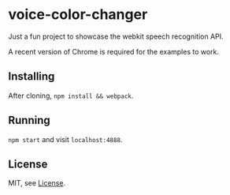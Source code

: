 # voice-color-changer

Just a fun project to showcase the webkit speech recognition API.

A recent version of Chrome is required for the examples to work.

## Installing

After cloning, `npm install && webpack`.

## Running

`npm start` and visit `localhost:4888`.

## License

MIT, see [License](License).
